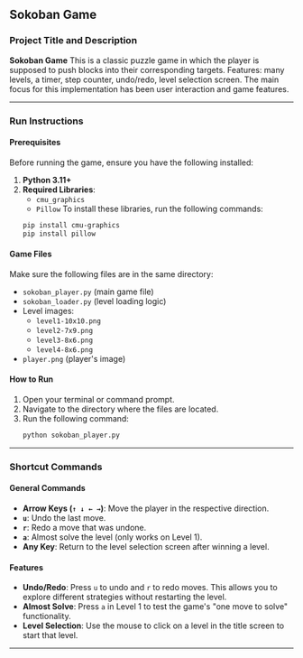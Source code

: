 ## **Sokoban Game**

### **Project Title and Description**
**Sokoban Game** This is a classic puzzle game in which the player is supposed to push blocks into their corresponding targets. Features: many levels, a timer, step counter, undo/redo, level selection screen. The main focus for this implementation has been user interaction and game features.

---

### **Run Instructions**

#### **Prerequisites**
Before running the game, ensure you have the following installed:
1. **Python 3.11+**  
2. **Required Libraries**:
   - `cmu_graphics`
   - `Pillow`
   To install these libraries, run the following commands:
   ```bash
   pip install cmu-graphics
   pip install pillow
   ```

#### **Game Files**
Make sure the following files are in the same directory:
- `sokoban_player.py` (main game file)
- `sokoban_loader.py` (level loading logic)
- Level images:
  - `level1-10x10.png`
  - `level2-7x9.png`
  - `level3-8x6.png`
  - `level4-8x6.png`
- `player.png` (player's image)

#### **How to Run**
1. Open your terminal or command prompt.
2. Navigate to the directory where the files are located.
3. Run the following command:
   ```bash
   python sokoban_player.py
   ```

---

### **Shortcut Commands**

#### **General Commands**
- **Arrow Keys (`↑ ↓ ← →`)**: Move the player in the respective direction.
- **`u`**: Undo the last move.
- **`r`**: Redo a move that was undone.
- **`a`**: Almost solve the level (only works on Level 1).
- **Any Key**: Return to the level selection screen after winning a level.

#### **Features**
- **Undo/Redo**: Press `u` to undo and `r` to redo moves. This allows you to explore different strategies without restarting the level.
- **Almost Solve**: Press `a` in Level 1 to test the game's "one move to solve" functionality.
- **Level Selection**: Use the mouse to click on a level in the title screen to start that level.

---



